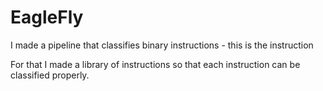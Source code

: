 # EagleFly

I made a pipeline that classifies binary instructions - this is the instruction

For that I made a library of instructions so that each instruction can be classified properly.
